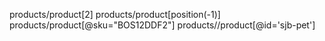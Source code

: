 products/product[2]
products/product[position(-1)]
products/product[@sku="BOS12DDF2"]
products//product[@id='sjb-pet']